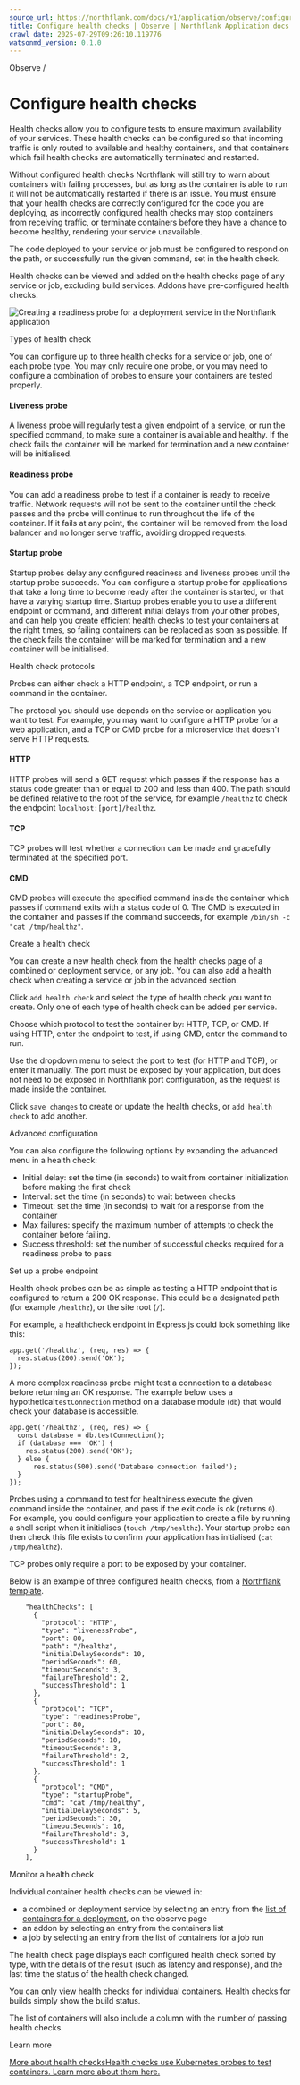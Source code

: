 ```yaml
---
source_url: https://northflank.com/docs/v1/application/observe/configure-health-checks
title: Configure health checks | Observe | Northflank Application docs
crawl_date: 2025-07-29T09:26:10.119776
watsonmd_version: 0.1.0
---
```


Observe / 

# Configure health checks

Health checks allow you to configure tests to ensure maximum availability of your services. These health checks can be configured so that incoming traffic is only routed to available and healthy containers, and that containers which fail health checks are automatically terminated and restarted.

Without configured health checks Northflank will still try to warn about containers with failing processes, but as long as the container is able to run it will not be automatically restarted if there is an issue. You must ensure that your health checks are correctly configured for the code you are deploying, as incorrectly configured health checks may stop containers from receiving traffic, or terminate containers before they have a chance to become healthy, rendering your service unavailable.

The code deployed to your service or job must be configured to respond on the path, or successfully run the given command, set in the health check.

Health checks can be viewed and added on the health checks page of any service or job, excluding build services. Addons have pre-configured health checks.

![Creating a readiness probe for a deployment service in the Northflank application](https://assets.northflank.com/documentation/v1/application/observe/configure-health-checks/readiness-probe.png)

Types of health check

You can configure up to three health checks for a service or job, one of each probe type. You may only require one probe, or you may need to configure a combination of probes to ensure your containers are tested properly.

#### Liveness probe

A liveness probe will regularly test a given endpoint of a service, or run the specified command, to make sure a container is available and healthy. If the check fails the container will be marked for termination and a new container will be initialised.

#### Readiness probe

You can add a readiness probe to test if a container is ready to receive traffic. Network requests will not be sent to the container until the check passes and the probe will continue to run throughout the life of the container. If it fails at any point, the container will be removed from the load balancer and no longer serve traffic, avoiding dropped requests.

#### Startup probe

Startup probes delay any configured readiness and liveness probes until the startup probe succeeds. You can configure a startup probe for applications that take a long time to become ready after the container is started, or that have a varying startup time. Startup probes enable you to use a different endpoint or command, and different initial delays from your other probes, and can help you create efficient health checks to test your containers at the right times, so failing containers can be replaced as soon as possible. If the check fails the container will be marked for termination and a new container will be initialised.

Health check protocols

Probes can either check a HTTP endpoint, a TCP endpoint, or run a command in the container.

The protocol you should use depends on the service or application you want to test. For example, you may want to configure a HTTP probe for a web application, and a TCP or CMD probe for a microservice that doesn't serve HTTP requests.

#### HTTP

HTTP probes will send a GET request which passes if the response has a status code greater than or equal to 200 and less than 400. The path should be defined relative to the root of the service, for example `/healthz` to check the endpoint `localhost:[port]/healthz`.

#### TCP

TCP probes will test whether a connection can be made and gracefully terminated at the specified port.

#### CMD

CMD probes will execute the specified command inside the container which passes if command exits with a status code of 0. The CMD is executed in the container and passes if the command succeeds, for example `/bin/sh -c "cat /tmp/healthz"`.

Create a health check

You can create a new health check from the health checks page of a combined or deployment service, or any job. You can also add a health check when creating a service or job in the advanced section.

Click `add health check` and select the type of health check you want to create. Only one of each type of health check can be added per service.

Choose which protocol to test the container by: HTTP, TCP, or CMD. If using HTTP, enter the endpoint to test, if using CMD, enter the command to run.

Use the dropdown menu to select the port to test (for HTTP and TCP), or enter it manually. The port must be exposed by your application, but does not need to be exposed in Northflank port configuration, as the request is made inside the container.

Click `save changes` to create or update the health checks, or `add health check` to add another.

Advanced configuration

You can also configure the following options by expanding the advanced menu in a health check:

  * Initial delay: set the time (in seconds) to wait from container initialization before making the first check
  * Interval: set the time (in seconds) to wait between checks
  * Timeout: set the time (in seconds) to wait for a response from the container
  * Max failures: specify the maximum number of attempts to check the container before failing.
  * Success threshold: set the number of successful checks required for a readiness probe to pass



Set up a probe endpoint

Health check probes can be as simple as testing a HTTP endpoint that is configured to return a 200 OK response. This could be a designated path (for example `/healthz`), or the site root (`/`).

For example, a healthcheck endpoint in Express.js could look something like this:
    
    
    app.get('/healthz', (req, res) => {
      res.status(200).send('OK');
    });
    

A more complex readiness probe might test a connection to a database before returning an OK response. The example below uses a hypothetical`testConnection` method on a database module (`db`) that would check your database is accessible.
    
    
    app.get('/healthz', (req, res) => {
      const database = db.testConnection();
      if (database === 'OK') {
        res.status(200).send('OK');
      } else {
          res.status(500).send('Database connection failed');
      }
    });
    

Probes using a command to test for healthiness execute the given command inside the container, and pass if the exit code is ok (returns `0`). For example, you could configure your application to create a file by running a shell script when it initialises (`touch /tmp/healthz`). Your startup probe can then check this file exists to confirm your application has initialised (`cat /tmp/healthz`).

TCP probes only require a port to be exposed by your container.

Below is an example of three configured health checks, from a [Northflank template]().
    
    
        "healthChecks": [
          {
            "protocol": "HTTP",
            "type": "livenessProbe",
            "port": 80,
            "path": "/healthz",
            "initialDelaySeconds": 10,
            "periodSeconds": 60,
            "timeoutSeconds": 3,
            "failureThreshold": 2,
            "successThreshold": 1
          },
          {
            "protocol": "TCP",
            "type": "readinessProbe",
            "port": 80,
            "initialDelaySeconds": 10,
            "periodSeconds": 10,
            "timeoutSeconds": 3,
            "failureThreshold": 2,
            "successThreshold": 1
          },
          {
            "protocol": "CMD",
            "type": "startupProbe",
            "cmd": "cat /tmp/healthy",
            "initialDelaySeconds": 5,
            "periodSeconds": 30,
            "timeoutSeconds": 10,
            "failureThreshold": 3,
            "successThreshold": 1
          }
        ],
    

Monitor a health check

Individual container health checks can be viewed in:

  * a combined or deployment service by selecting an entry from the [list of containers for a deployment](./monitor-containers#observe-deployments), on the observe page
  * an addon by selecting an entry from the containers list
  * a job by selecting an entry from the list of containers for a job run



The health check page displays each configured health check sorted by type, with the details of the result (such as latency and response), and the last time the status of the health check changed.

You can only view health checks for individual containers. Health checks for builds simply show the build status.

The list of containers will also include a column with the number of passing health checks.

Learn more

[More about health checksHealth checks use Kubernetes probes to test containers. Learn more about them here.](https://kubernetes.io/docs/tasks/configure-pod-container/configure-liveness-readiness-startup-probes/)